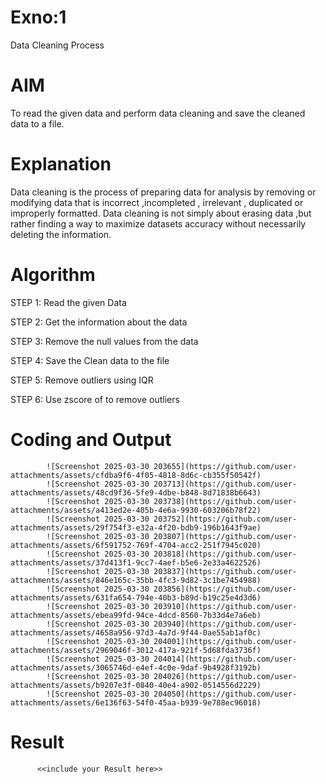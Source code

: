 # Exno:1
Data Cleaning Process

# AIM
To read the given data and perform data cleaning and save the cleaned data to a file.

# Explanation
Data cleaning is the process of preparing data for analysis by removing or modifying data that is incorrect ,incompleted , irrelevant , duplicated or improperly formatted. Data cleaning is not simply about erasing data ,but rather finding a way to maximize datasets accuracy without necessarily deleting the information.

# Algorithm
STEP 1: Read the given Data

STEP 2: Get the information about the data

STEP 3: Remove the null values from the data

STEP 4: Save the Clean data to the file

STEP 5: Remove outliers using IQR

STEP 6: Use zscore of to remove outliers

# Coding and Output
            ![Screenshot 2025-03-30 203655](https://github.com/user-attachments/assets/cfdba9f6-4f05-4818-8d6c-cb355f50542f)
            ![Screenshot 2025-03-30 203713](https://github.com/user-attachments/assets/48cd9f36-5fe9-4dbe-b848-8d71838b6643)
            ![Screenshot 2025-03-30 203738](https://github.com/user-attachments/assets/a413ed2e-405b-4e6a-9930-603206b78f22)
            ![Screenshot 2025-03-30 203752](https://github.com/user-attachments/assets/29f754f3-e32a-4f20-bdb9-196b1643f9ae)
            ![Screenshot 2025-03-30 203807](https://github.com/user-attachments/assets/6f591752-769f-4704-acc2-251f7945c020)
            ![Screenshot 2025-03-30 203818](https://github.com/user-attachments/assets/37d413f1-9cc7-4aef-b5e6-2e33a4622526)
            ![Screenshot 2025-03-30 203837](https://github.com/user-attachments/assets/846e165c-35bb-4fc3-9d82-3c1be7454988)
            ![Screenshot 2025-03-30 203856](https://github.com/user-attachments/assets/631fa654-794e-40b3-b89d-b19c25e4d3d6)
            ![Screenshot 2025-03-30 203910](https://github.com/user-attachments/assets/ebea99fd-94ce-4dcd-8560-7b33d4e7a6eb)
            ![Screenshot 2025-03-30 203940](https://github.com/user-attachments/assets/4658a956-97d3-4a7d-9f44-0ae55ab1af0c)
            ![Screenshot 2025-03-30 204001](https://github.com/user-attachments/assets/2969046f-3012-417a-921f-5d68fda3736f)
            ![Screenshot 2025-03-30 204014](https://github.com/user-attachments/assets/3065746d-e4ef-4c0e-9daf-9b4928f3192b)
            ![Screenshot 2025-03-30 204026](https://github.com/user-attachments/assets/b9207e3f-0840-40e4-a902-0514556d2229)
            ![Screenshot 2025-03-30 204050](https://github.com/user-attachments/assets/6e136f63-54f0-45aa-b939-9e788ec96018)














# Result
          <<include your Result here>>
